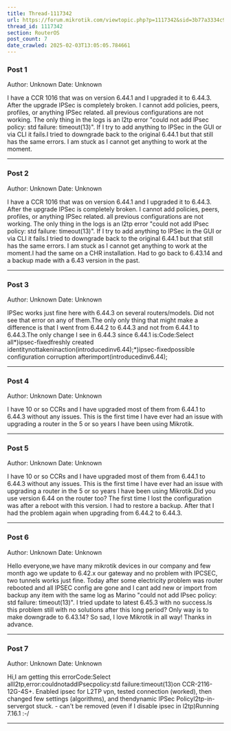 ```yaml
---
title: Thread-1117342
url: https://forum.mikrotik.com/viewtopic.php?p=1117342&sid=3b77a3334c914448dbbc02bfdff4c3aa#p1117342
thread_id: 1117342
section: RouterOS
post_count: 7
date_crawled: 2025-02-03T13:05:05.784661
---
```


### Post 1
Author: Unknown
Date: Unknown

I have a CCR 1016 that was on version 6.44.1 and I upgraded it to 6.44.3. After the upgrade IPSec is completely broken. I cannot add policies, peers, profiles, or anything IPSec related. all previous configurations are not working. The only thing in the logs is an l2tp error "could not add IPsec policy: std failure: timeout(13)". If I try to add anything to IPSec in the GUI or via CLI it fails.I tried to downgrade back to the original 6.44.1 but that still has the same errors. I am stuck as I cannot get anything to work at the moment.

---
### Post 2
Author: Unknown
Date: Unknown

I have a CCR 1016 that was on version 6.44.1 and I upgraded it to 6.44.3. After the upgrade IPSec is completely broken. I cannot add policies, peers, profiles, or anything IPSec related. all previous configurations are not working. The only thing in the logs is an l2tp error "could not add IPsec policy: std failure: timeout(13)". If I try to add anything to IPSec in the GUI or via CLI it fails.I tried to downgrade back to the original 6.44.1 but that still has the same errors. I am stuck as I cannot get anything to work at the moment.I had the same on a CHR installation. Had to go back to 6.43.14 and a backup made with a 6.43 version in the past.

---
### Post 3
Author: Unknown
Date: Unknown

IPSec works just fine here with 6.44.3 on several routers/models. Did not see that error on any of them.The only only thing that might make a difference is that I went from 6.44.2 to 6.44.3 and not from 6.44.1 to 6.44.3.The only change I see in 6.44.3 since 6.44.1 is:Code:Select all*)ipsec-fixedfreshly created identitynottakeninaction(introducedinv6.44);*)ipsec-fixedpossible configuration corruption afterimport(introducedinv6.44);

---
### Post 4
Author: Unknown
Date: Unknown

I have 10 or so CCRs and I have upgraded most of them from 6.44.1 to 6.44.3 without any issues. This is the first time I have ever had an issue with upgrading a router in the 5 or so years I have been using Mikrotik.

---
### Post 5
Author: Unknown
Date: Unknown

I have 10 or so CCRs and I have upgraded most of them from 6.44.1 to 6.44.3 without any issues. This is the first time I have ever had an issue with upgrading a router in the 5 or so years I have been using Mikrotik.Did you use version 6.44 on the router too? The first time I lost the configuration was after a reboot with this version. I had to restore a backup. After that I had the problem again when upgrading from 6.44.2 to 6.44.3.

---
### Post 6
Author: Unknown
Date: Unknown

Hello everyone,we have many mikrotik devices in our company and few month ago we update to 6.42.x our gateway and no problem with IPCSEC, two tunnels works just fine. Today after some electricity problem was router rebooted and all IPSEC config are gone and I cant add new or import from backup any item with the same log as Marino "could not add IPsec policy: std failure: timeout(13)". I tried update to latest 6.45.3 with no success.Is this problem still with no solutions after this long period? Only way is to make downgrade to 6.43.14? So sad, I love Mikrotik in all way! Thanks in advance.

---
### Post 7
Author: Unknown
Date: Unknown

Hi,I am getting this errorCode:Select alll2tp,error:couldnotaddIPsecpolicy:std failure:timeout(13)on CCR-2116-12G-4S+. Enabled ipsec for L2TP vpn, tested connection (worked), then changed few settings (algorithms), and thendynamic IPSec Policyl2tp-in-servergot stuck. - can't be removed (even if I disable ipsec in l2tp)Running 7.16.1 :-/

---
